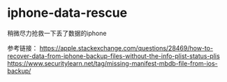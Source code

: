 # iphone-data-rescue
稍微尽力抢救一下丢了数据的iphone

参考链接：
https://apple.stackexchange.com/questions/28469/how-to-recover-data-from-iphone-backup-files-without-the-info-plist-status-plis
https://www.securitylearn.net/tag/missing-manifest-mbdb-file-from-ios-backup/